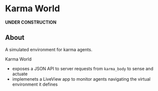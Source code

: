 # Karma World

**UNDER CONSTRUCTION**

## About

A simulated environment for karma agents.

Karma World

* exposes a JSON API to server requests from `karma_body` to sense and actuate
* implemenets a LiveView app to monitor agents navigating the virtual environment it defines
